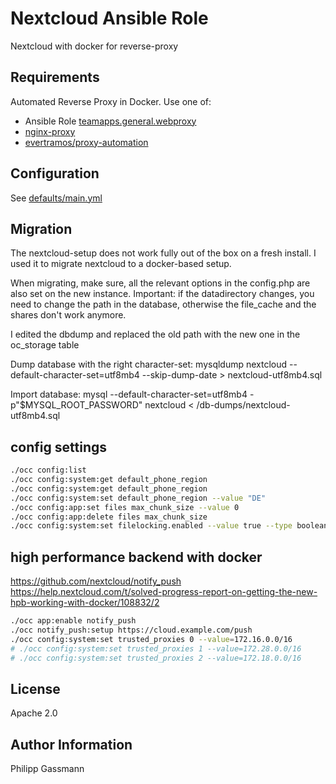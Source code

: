 # Nextcloud Ansible Role

Nextcloud with docker for reverse-proxy

## Requirements

Automated Reverse Proxy in Docker. Use one of:

* Ansible Role [teamapps.general.webproxy](../webproxy/README.md)
* [nginx-proxy](https://github.com/nginx-proxy/nginx-proxy)
* [evertramos/proxy-automation]( https://github.com/evertramos/nginx-proxy-automation)

## Configuration

See [defaults/main.yml](defaults/main.yml)

## Migration

The nextcloud-setup does not work fully out of the box on a fresh install. I used it to migrate nextcloud to a docker-based setup.

When migrating, make sure, all the relevant options in the config.php are also set on the new instance.
Important: if the datadirectory changes, you need to change the path in the database, otherwise the file_cache and the shares don't work anymore.

I edited the dbdump and replaced the old path with the new one in the oc_storage table

Dump database with the right character-set:
mysqldump nextcloud  --default-character-set=utf8mb4 --skip-dump-date > nextcloud-utf8mb4.sql

Import database:
mysql --default-character-set=utf8mb4 -p"$MYSQL_ROOT_PASSWORD" nextcloud < /db-dumps/nextcloud-utf8mb4.sql

## config settings

~~~bash
./occ config:list
./occ config:system:get default_phone_region
./occ config:system:get default_phone_region
./occ config:system:set default_phone_region --value "DE"
./occ config:app:set files max_chunk_size --value 0
./occ config:app:delete files max_chunk_size
./occ config:system:set filelocking.enabled --value true --type boolean
~~~

## high performance backend with docker

https://github.com/nextcloud/notify_push
https://help.nextcloud.com/t/solved-progress-report-on-getting-the-new-hpb-working-with-docker/108832/2

~~~bash
./occ app:enable notify_push
./occ notify_push:setup https://cloud.example.com/push
./occ config:system:set trusted_proxies 0 --value=172.16.0.0/16
# ./occ config:system:set trusted_proxies 1 --value=172.28.0.0/16
# ./occ config:system:set trusted_proxies 2 --value=172.18.0.0/16
~~~

## License

Apache 2.0

## Author Information

Philipp Gassmann
